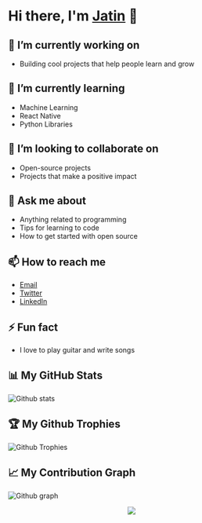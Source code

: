 # Hi there, I'm [Jatin](https://rootjatin.github.io) 👋

## 🔭 I’m currently working on
- Building cool projects that help people learn and grow

## 🌱 I’m currently learning
- Machine Learning
- React Native
- Python Libraries

## 👯 I’m looking to collaborate on
- Open-source projects
- Projects that make a positive impact

## 💬 Ask me about
- Anything related to programming
- Tips for learning to code
- How to get started with open source

## 📫 How to reach me
- [Email](mailto:rootjatin@gmail.com)
- [Twitter](https://twitter.com/your-twitter-handle)
- [LinkedIn](https://www.linkedin.com/in/rootjatin)

## ⚡ Fun fact
- I love to play guitar and write songs

## 📊 My GitHub Stats

![Github stats](https://github-readme-stats.vercel.app/api?username=rootjatin&show_icons=true)

## 🏆 My Github Trophies

![Github Trophies](https://github-profile-trophy.vercel.app/?username=rootjatin)

## 📈 My Contribution Graph

![Github graph](https://activity-graph.herokuapp.com/graph?username=rootjatin&bg_color=ffffff&color=3182CE&line=3182CE&point=black&area=true&hide_border=true)


<p align="center">
  <a href="https://github.com/rootjatin">
    <img src="https://github-readme-streak-stats.herokuapp.com/?user=rootjatin&theme=dark"/>
  </a>
</p>

